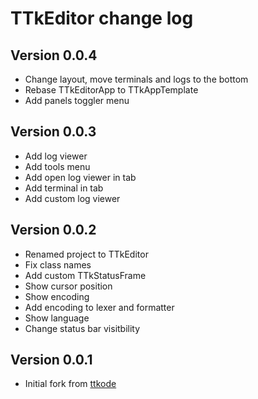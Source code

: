 # TTkEditor change log

## Version 0.0.4

- Change layout, move terminals and logs to the bottom
- Rebase TTkEditorApp to TTkAppTemplate
- Add panels toggler menu


## Version 0.0.3

- Add log viewer
- Add tools menu
- Add open log viewer in tab
- Add terminal in tab
- Add custom log viewer


## Version 0.0.2

- Renamed project to TTkEditor
- Fix class names
- Add custom TTkStatusFrame
- Show cursor position
- Show encoding
- Add encoding to lexer and formatter
- Show language
- Change status bar visitbility


## Version 0.0.1

- Initial fork from [ttkode](https://github.com/ceccopierangiolieugenio/ttkode)